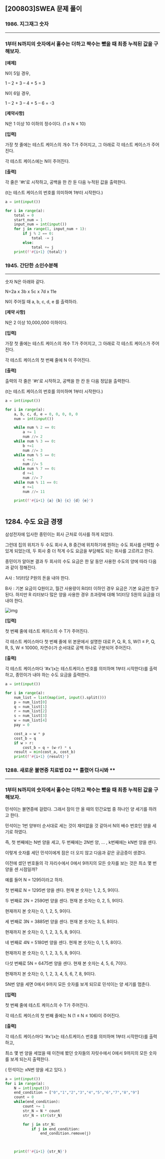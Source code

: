 ## [200803]SWEA 문제 풀이



### 1986. 지그재그 숫자

------

### 1부터 N까지의 숫자에서 홀수는 더하고 짝수는 뺐을 때 최종 누적된 값을 구해보자.

**[예제]**

N이 5일 경우,

1 – 2 + 3 – 4 + 5 = 3

N이 6일 경우,

1 – 2 + 3 – 4 + 5 – 6 = -3



**[제약사항]**

N은 1 이상 10 이하의 정수이다. (1 ≤ N ≤ 10)


**[입력]**

가장 첫 줄에는 테스트 케이스의 개수 T가 주어지고, 그 아래로 각 테스트 케이스가 주어진다.

각 테스트 케이스에는 N이 주어진다.



**[출력]**

각 줄은 '#t'로 시작하고, 공백을 한 칸 둔 다음 누적된 값을 출력한다.

(t는 테스트 케이스의 번호를 의미하며 1부터 시작한다.)

```python
a = int(input())

for i in range(a):
    total = 0
    start_num = 1
    input_num = int(input())
    for j in range(1, input_num + 1):
        if j % 2 == 0:
            total -= j
        else:
            total += j
    print(f'#{i+1} {total}')
```



### 1945. 간단한 소인수분해

----

숫자 N은 아래와 같다.

N=2a x 3b x 5c x 7d x 11e

N이 주어질 때 a, b, c, d, e 를 출력하라.

**[제약 사항]**

N은 2 이상 10,000,000 이하이다.


**[입력]**

가장 첫 줄에는 테스트 케이스의 개수 T가 주어지고, 그 아래로 각 테스트 케이스가 주어진다.

각 테스트 케이스의 첫 번째 줄에 N 이 주어진다.


**[출력]**

출력의 각 줄은 '#t'로 시작하고, 공백을 한 칸 둔 다음 정답을 출력한다.

(t는 테스트 케이스의 번호를 의미하며 1부터 시작한다.)



```python
a = int(input())

for i in range(a):
    a, b, c, d, e = 0, 0, 0, 0, 0
    num = int(input())

    while num % 2 == 0:
        a += 1
        num //= 2
    while num % 3 == 0:
        b +=1
        num //= 3
    while num % 5 == 0:
        c +=1
        num //= 5
    while num % 7 == 0:
        d +=1
        num //= 7
    while num % 11 == 0:
        e +=1
        num //= 11 

    print(f'#{i+1} {a} {b} {c} {d} {e}')  
    
```



## 1284. 수도 요금 경쟁

삼성전자에 입사한 종민이는 회사 근처로 이사를 하게 되었다.

그런데 집의 위치가 두 수도 회사 A, B 중간에 위치하기에 원하는 수도 회사를 선택할 수 있게 되었는데, 두 회사 중 더 적게 수도 요금을 부담해도 되는 회사를 고르려고 한다.

종민이가 알아본 결과 두 회사의 수도 요금은 한 달 동안 사용한 수도의 양에 따라 다음과 같이 정해진다.

A사 : 1리터당 P원의 돈을 내야 한다.

B사 : 기본 요금이 Q원이고, 월간 사용량이 R리터 이하인 경우 요금은 기본 요금만 청구된다. 하지만 R 리터보다 많은 양을 사용한 경우 초과량에 대해 1리터당 S원의 요금을 더 내야 한다.


![img](https://swexpertacademy.com/main/common/fileDownload.do?downloadType=CKEditorImages&fileId=AV2cT1EqARsBBASw)

**[입력]**

첫 번째 줄에 테스트 케이스의 수 T가 주어진다.

각 테스트 케이스마다 첫 번째 줄에 위 본문에서 설명한 대로 P, Q, R, S, W(1 ≤ P, Q, R, S, W ≤ 10000, 자연수)가 순서대로 공백 하나로 구분되어 주어진다.

**[출력]**

각 테스트 케이스마다 ‘#x’(x는 테스트케이스 번호를 의미하며 1부터 시작한다)를 출력하고, 종민이가 내야 하는 수도 요금을 출력한다.



```python
a = int(input())

for i in range(a):
    num_list = list(map(int, input().split()))
    p = num_list[0]
    q = num_list[1]
    r = num_list[2]
    s = num_list[3]
    w = num_list[4]
    pay = 0

    cost_a = w * p
    cost_b = q
    if w > r:
        cost_b = q + (w-r) * s
    result = min(cost_a, cost_b)    
    print(f'#{i+1} {result}')

```



### 1288. 새로운 불면증 치료법 D2 ** 틀렸어 다시봐 **

------

### 1부터 N까지의 숫자에서 홀수는 더하고 짝수는 뺐을 때 최종 누적된 값을 구해보자.

민석이는 불면증에 걸렸다. 그래서 잠이 안 올 때의 민간요법 중 하나인 양 세기를 하려고 한다.

민석이는 1번 양부터 순서대로 세는 것이 재미없을 것 같아서 N의 배수 번호인 양을 세기로 하였다.

즉, 첫 번째에는 N번 양을 세고, 두 번째에는 2N번 양, … , k번째에는 kN번 양을 센다.

이렇게 숫자를 세던 민석이에게 잠은 더 오지 않고 다음과 같은 궁금증이 생겼다.

이전에 셌던 번호들의 각 자리수에서 0에서 9까지의 모든 숫자를 보는 것은 최소 몇 번 양을 센 시점일까?

예를 들어 N = 1295이라고 하자.

첫 번째로 N = 1295번 양을 센다. 현재 본 숫자는 1, 2, 5, 9이다.

두 번째로 2N = 2590번 양을 센다. 현재 본 숫자는 0, 2, 5, 9이다.

현재까지 본 숫자는 0, 1, 2, 5, 9이다.

세 번째로 3N = 3885번 양을 센다. 현재 본 숫자는 3, 5, 8이다.

현재까지 본 숫자는 0, 1, 2, 3, 5, 8, 9이다.

네 번째로 4N = 5180번 양을 센다. 현재 본 숫자는 0, 1, 5, 8이다.

현재까지 본 숫자는 0, 1, 2, 3, 5, 8, 9이다.

다섯 번째로 5N = 6475번 양을 센다. 현재 본 숫자는 4, 5, 6, 7이다.

현재까지 본 숫자는 0, 1, 2, 3, 4, 5, 6, 7, 8, 9이다.

5N번 양을 세면 0에서 9까지 모든 숫자를 보게 되므로 민석이는 양 세기를 멈춘다.

**[입력]**

첫 번째 줄에 테스트 케이스의 수 T가 주어진다.

각 테스트 케이스의 첫 번째 줄에는 N (1 ≤ N ≤ 106)이 주어진다.

**[출력]**

각 테스트 케이스마다 ‘#x’(x는 테스트케이스 번호를 의미하며 1부터 시작한다)를 출력하고,

최소 몇 번 양을 세었을 때 이전에 봤던 숫자들의 자릿수에서 0에서 9까지의 모든 숫자를 보게 되는지 출력한다.

( 민석이는 xN번 양을 세고 있다. )

```python
a = int(input())
for i in range(a):
    N = int(input())
    end_condition = ["0","1","2","3","4","5","6","7","8","9"]
    count = 0
    while(end_condition):
        count += 1
        str_N = N * count
        str_N = str(str_N)

        for j in str_N:
            if j in end_condition:
                end_condition.remove(j)

        
    
    print(f'#{i+1} {str_N}')
```

